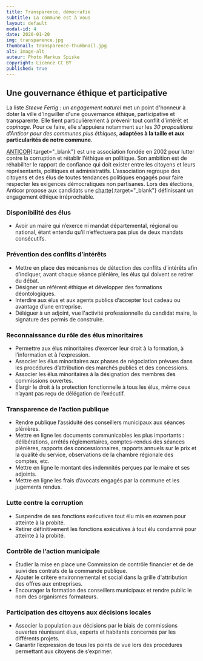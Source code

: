 ```yaml
---
title: Transparence, démocratie
subtitle: La commune est à vous
layout: default
modal-id: 4
date: 2020-01-20
img: transparence.jpg
thumbnail: transparence-thumbnail.jpg
alt: image-alt
auteur: Photo Markus Spiske
copyright: Licence CC BY
published: true
---
```


## Une gouvernance éthique et participative ##
La liste *Steeve Fertig : un engagement naturel* met un point d'honneur à doter la ville d'Ingwiller d'une gouvernance éthique, participative et transparente. Elle tient particulièrement à prévenir tout conflit d'intérêt et *copinage*. Pour ce faire, elle s'appuiera notamment sur les *30 propositions d’Anticor pour des communes plus éthiques*, **adaptées à la taille et aux particularités de notre commune**.

[ANTICOR](https://www.anticor.org/){:target="_blank"} est une association fondée en 2002 pour lutter contre la corruption et rétablir l’éthique en politique. Son ambition est de réhabiliter le rapport de confiance qui doit exister entre les citoyens et leurs représentants, politiques et administratifs.
L’association regroupe des citoyens et des élus de toutes tendances politiques engagés pour faire respecter les exigences démocratiques non partisanes. Lors des élections, Anticor propose aux candidats une [charte]( https://www.anticor.org/2019/10/22/les-30-propositions-danticor-pour-des-communes-plus-ethiques/){:target="_blank"} définissant un engagement éthique irréprochable.


### Disponibilité des élus ###

* Avoir un maire qui n’exerce ni mandat départemental, régional ou national, étant entendu qu’il n’effectuera pas plus de deux mandats consécutifs.

### Prévention des conflits d’intérêts ###

* Mettre en place des mécanismes de détection des conflits d’intérêts afin d’indiquer, avant chaque séance plénière, les élus qui doivent se retirer du débat.
* Désigner un référent éthique et développer des formations déontologiques.
* Interdire aux élus et aux agents publics d’accepter tout cadeau ou avantage d’une entreprise.
* Déléguer à un adjoint, vue l'activité professionnelle du candidat maire, la signature des permis de construire.

### Reconnaissance du rôle des élus minoritaires ###

* Permettre aux élus minoritaires d’exercer leur droit à la formation, à l’information et à l’expression.
* Associer les élus minoritaires aux phases de négociation prévues dans les procédures d’attribution des marchés publics et des concessions.
* Associer les élus minoritaires à la désignation des membres des commissions ouvertes.
* Élargir le droit à la protection fonctionnelle à tous les élus, même ceux n’ayant pas reçu de délégation de l’exécutif.

### Transparence de l’action publique ###

* Rendre publique l’assiduité des conseillers municipaux aux séances plénières.
* Mettre en ligne les documents communicables les plus importants : délibérations, arrêtés réglementaires, comptes-rendus des séances plénières, rapports des concessionnaires, rapports annuels sur le prix et la qualité du service, observations de la chambre régionale des comptes, etc.
* Mettre en ligne le montant des indemnités perçues par le maire et ses adjoints.
* Mettre en ligne les frais d’avocats engagés par la commune et les jugements rendus.

### Lutte contre la corruption ###

* Suspendre de ses fonctions exécutives tout élu mis en examen pour atteinte à la probité.
* Retirer définitivement les fonctions exécutives à tout élu condamné pour atteinte à la probité.

### Contrôle de l’action municipale ###

* Étudier la mise en place une Commission de contrôle financier et de de suivi des contrats de la commande publique.
* Ajouter le critère environnemental et social dans la grille d'attribution des offres aux entreprises.
* Encourager la formation des conseillers municipaux et rendre public le nom des organismes formateurs.

### Participation des citoyens aux décisions locales ###
* Associer la population aux décisions par le biais de commissions ouvertes réunissant élus, experts et habitants concernés par les différents projets.
* Garantir l’expression de tous les points de vue lors des procédures permettant aux citoyens de s’exprimer.